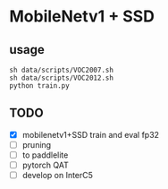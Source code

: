 # MobileNetv1 + SSD

## usage

```shell
sh data/scripts/VOC2007.sh
sh data/scripts/VOC2012.sh
python train.py
```

## TODO

- [x] mobilenetv1+SSD train and eval fp32
- [ ] pruning
- [ ] to paddlelite
- [ ] pytorch QAT
- [ ] develop on InterC5
